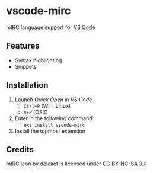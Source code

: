 # vscode-mirc

mIRC language support for VS Code

## Features

* Syntax highlighting
* Snippets

## Installation

1. Launch *Quick Open* in *VS Code*
    * `Ctrl+P` (Win, Linux)
    * `⌘+P` (OSX)
2. Enter in the following command:
    * `ext install vscode-mirc`
3. Install the topmost extension

## Credits

[mIRC icon](http://deleket.deviantart.com/art/Sleek-XP-Software-96587748) by [deleket](http://deleket.deviantart.com/) is licensed under [CC BY-NC-SA 3.0](https://creativecommons.org/licenses/by-nc-sa/3.0/)
